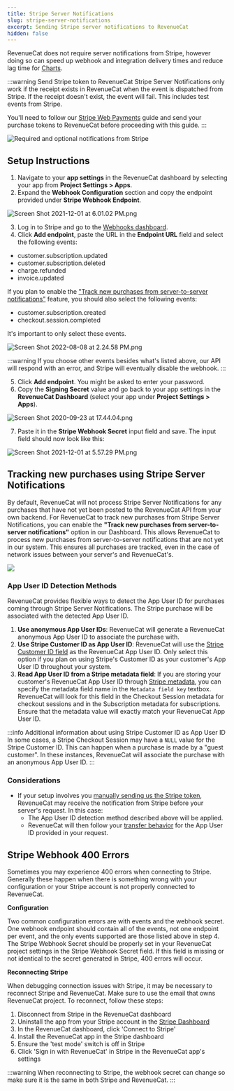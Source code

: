 ```yaml
---
title: Stripe Server Notifications
slug: stripe-server-notifications
excerpt: Sending Stripe server notifications to RevenueCat
hidden: false
---
```


RevenueCat does not require server notifications from Stripe, however doing so can speed up webhook and integration delivery times and reduce lag time for [Charts](/dashboard-and-metrics/charts).

:::warning Send Stripe token to RevenueCat
Stripe Server Notifications only work if the receipt exists in RevenueCat when the event is dispatched from Stripe. If the receipt doesn't exist, the event will fail. This includes test events from Stripe.

You'll need to follow our [Stripe Web Payments](/web/stripe) guide and send your purchase tokens to RevenueCat before proceeding with this guide.
:::

![Required and optional notifications from Stripe](/images/98a0f1c-stripe_notifications_aec74502997f2c0b977a7e6477cb5adf.png)

## Setup Instructions

1. Navigate to your **app settings** in the RevenueCat dashboard by selecting your app from **Project Settings > Apps**.
2. Expand the **Webhook Configuration** section and copy the endpoint provided under **Stripe Webhook Endpoint**.

![Screen Shot 2021-12-01 at 6.01.02 PM.png](/images/85899d3-Screen_Shot_2021-12-01_at_6.01.02_PM_9ba4504cff9f16070175a69d10392592.png)

3. Log in to Stripe and go to the [Webhooks dashboard](https://dashboard.stripe.com/webhooks).
4. Click **Add endpoint**, paste the URL in the **Endpoint URL** field and select the following events:

- customer.subscription.updated
- customer.subscription.deleted
- charge.refunded
- invoice.updated

If you plan to enable the ["Track new purchases from server-to-server notifications"](/platform-resources/server-notifications/stripe-server-notifications#tracking-new-purchases-using-stripe-server-notifications) feature, you should also select the following events:
- customer.subscription.created
- checkout.session.completed

It's important to only select these events.

![Screen Shot 2022-08-08 at 2.24.58 PM.png](/images/c1f3542-Screen_Shot_2022-08-08_at_2.24.58_PM_4d2f0f228412b78eeb63c6255d15d5cf.png)

:::warning
If you choose other events besides what's listed above, our API will respond with an error, and Stripe will eventually disable the webhook.
:::

5. Click **Add endpoint**. You might be asked to enter your password.
6. Copy the **Signing Secret** value and go back to your app settings in the **RevenueCat Dashboard** (select your app under **Project Settings > Apps**).

![Screen Shot 2020-09-23 at 17.44.04.png](/images/3a87ff5-8db7d64-Screen_Shot_2020-09-23_at_17.44.04_fdf72a0e6e4db1ed5f06048c64fb5e55.png)

7. Paste it in the **Stripe Webhook Secret** input field and save. The input field should now look like this:

![](/images/44eb66c-Screen_Shot_2021-12-01_at_5.57.29_PM_47e00510cc368278d0798009e6685cd8.png "Screen Shot 2021-12-01 at 5.57.29 PM.png")

## Tracking new purchases using Stripe Server Notifications
By default, RevenueCat will not process Stripe Server Notifications for any purchases that have not yet been posted to the RevenueCat API from your own backend. For RevenueCat to track new purchases from Stripe Server Notifications, you can enable the **"Track new purchases from server-to-server notifications"** option in our Dashboard. This allows RevenueCat to process new purchases from server-to-server notifications that are not yet in our system. This ensures all purchases are tracked, even in the case of network issues between your server's and RevenueCat's.

![](/images/stripe_no_code_configuration.png)

### App User ID Detection Methods
RevenueCat provides flexible ways to detect the App User ID for purchases coming through Stripe Server Notifications. The Stripe purchase will be associated with the detected App User ID.
1. **Use anonymous App User IDs**: RevenueCat will generate a RevenueCat anonymous App User ID to associate the purchase with.
2. **Use Stripe Customer ID as App User ID**: RevenueCat will use the [Stripe Customer ID field](https://docs.stripe.com/api/customers/object#customer_object-id) as the RevenueCat App User ID. Only select this option if you plan on using Stripe's Customer ID as your customer's App User ID throughout your system.
3. **Read App User ID from a Stripe metadata field**: If you are storing your customer's RevenueCat App User ID through [Stripe metadata](https://docs.stripe.com/metadata), you can specify the metadata field name in the `Metadata field key` textbox. RevenueCat will look for this field in the Checkout Session metadata for checkout sessions and in the Subscription metadata for subscriptions. Ensure that the metadata value will exactly match your RevenueCat App User ID.

:::info Additional information about using Stripe Customer ID as App User ID
In some cases, a Stripe Checkout Session may have a `NULL` value for the Stripe Customer ID. This can happen when a purchase is made by a "guest customer". In these instances, RevenueCat will associate the purchase with an anonymous App User ID.
:::

### Considerations
* If your setup involves you [manually sending us the Stripe token](/web/stripe#5-send-stripe-tokens-to-revenuecat), RevenueCat may receive the notification from Stripe before your server's request. In this case:
    * The App User ID detection method described above will be applied.
    * RevenueCat will then follow your [transfer behavior](/getting-started/restoring-purchases) for the App User ID provided in your request.

## Stripe Webhook 400 Errors

Sometimes you may experience 400 errors when connecting to Stripe. Generally these happen when there is something wrong with your configuration or your Stripe account is not properly connected to RevenueCat.

**Configuration**

Two common configuration errors are with events and the webhook secret.  
One webhook endpoint should contain all of the events, not one endpoint per event, and the only events supported are those listed above in step 4. The Stripe Webhook Secret should be properly set in your RevenueCat project settings in the Stripe Webhook Secret field. If this field is missing or not identical to the secret generated in Stripe, 400 errors will occur.

**Reconnecting Stripe**

When debugging connection issues with Stripe, it may be necessary to reconnect Stripe and RevenueCat. Make sure to use the email that owns RevenueCat project. To reconnect, follow these steps:

1. Disconnect from Stripe in the RevenueCat dashboard
2. Uninstall the app from your Stripe account in the [Stripe Dashboard](https://dashboard.stripe.com/settings/apps/com.revenuecat.customer)
3. In the RevenueCat dashboard, click 'Connect to Stripe'
4. Install the RevenueCat app in the Stripe dashboard
5. Ensure the 'test mode' switch is off in Stripe
6. Click 'Sign in with RevenueCat' in Stripe in the RevenueCat app's settings

:::warning
When reconnecting to Stripe, the webhook secret can change so make sure it is the same in both Stripe and RevenueCat.
:::
